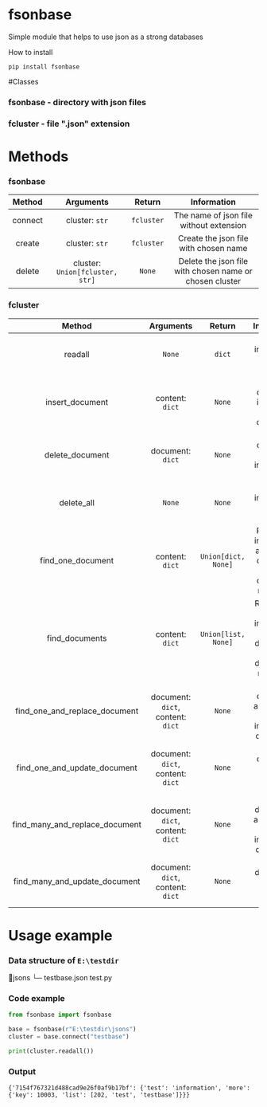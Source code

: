 # fsonbase
Simple module that helps to use json as a strong databases

How to install 
```
pip install fsonbase
```

#Classes

### fsonbase - directory with json files
### fcluster - file ".json" extension

# Methods

### fsonbase

|    Method      |             Arguments         | Return |   Information   |
|:--------------:|:-----------------------------:|:------:|:---------------:|
|   connect    |  cluster: `str` |  `fcluster`  |  The name of json file without extension   |
|   create  | cluster: `str` | `fcluster` | Create the json file with chosen name |
| delete | cluster: `Union[fcluster, str]` | `None` | Delete the json file with chosen name or chosen cluster |

### fcluster

|    Method      |             Arguments         | Return |   Information   |
|:--------------:|:-----------------------------:|:------:|:---------------:|
|   readall    |  `None` |  `dict`  |  Return all information from cluster   |
|   insert_document  | content: `dict` | `None` | Adding document in json file on custom_id |
| delete_document | document: `dict` | `None` | Delete document with information from file |
| delete_all | `None` | `None` | Delete all information inside cluster |
| find_one_document | content: `dict` | `Union[dict, None]` | Return full information about ONE document or `None` if document not found |
| find_documents | content: `dict` | `Union[list, None]` | Returns list with information with all documents or `None` if documents not found |
| find_one_and_replace_document | document: `dict`, content: `dict` | `None` | Find one document and replace all information on `content` |
| find_one_and_update_document | document: `dict`, content: `dict` | `None` | Find one document and add new `content` |
| find_many_and_replace_document | document: `dict`, content: `dict` | `None` | Find all documents and replace all information on `content` |
| find_many_and_update_document | document: `dict`, content: `dict` | `None` | Find all documents and add new `content` |

# Usage example 
### Data structure of `E:\testdir`

📁jsons
└─ testbase.json
test.py

### Code example
```py
from fsonbase import fsonbase

base = fsonbase(r"E:\testdir\jsons")
cluster = base.connect("testbase")

print(cluster.readall())
```
### Output
```
{'7154f767321d488cad9e26f0af9b17bf': {'test': 'information', 'more': {'key': 10003, 'list': [202, 'test', 'testbase']}}}
```


